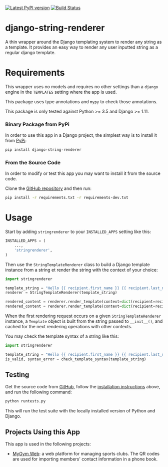 [![Latest PyPI version](https://badge.fury.io/py/django-string-renderer.svg)](https://badge.fury.io/py/string-renderer)
[![Build Status](https://travis-ci.org/dprog-philippe-docourt/django-string-renderer.svg?branch=master)](https://travis-ci.org/dprog-philippe-docourt/django-string-renderer)

# django-string-renderer
A thin wrapper around the Django templating system to render any string as a template. It provides an easy way to render any user inputted string as a regular django template.

# Requirements
This wrapper uses no models and requires no other settings than a `django` engine in the `TEMPLATES` setting where the app is used.

This package uses type annotations and `mypy` to check those annotations.
 
This package is only tested against Python >= 3.5 and Django >= 1.11.

### Binary Package from PyPi
In order to use this app in a Django project, the simplest way is to install it from [PyPi](https://pypi.python.org/pypi/django-string-renderer):
```bash
pip install django-string-renderer
```

### From the Source Code
In order to modify or test this app you may want to install it from the source code.

Clone the [GitHub repository](https://github.com/dprog-philippe-docourt/django-string-renderer) and then run:
```bash
pip install -r requirements.txt -r requirements-dev.txt
```

# Usage
Start by adding `stringrenderer` to your `INSTALLED_APPS` setting like this:
```python
INSTALLED_APPS = (
    ...,
    'stringrenderer',
)
```
Then use the `StringTemplateRenderer` class to build a Django template instance from a string et render the string with the context of your choice:
```python
import stringrenderer

template_string = "Hello {{ recipient.first_name }} {{ recipient.last_name }}!"
renderer = StringTemplateRenderer(template_string)

rendered_content = renderer.render_template(context=dict(recipient=recipient_1), request=request)
rendered_content = renderer.render_template(context=dict(recipient=recipient_2), request=None)
```

When the first rendering request occurs on a given `StringTemplateRenderer` instance, a `Template` object is built from the string passed to `__init__()`, and cached for the next rendering operations with other contexts.

You may check the template syntax of a string like this:
```python
import stringrenderer

template_string = "Hello {{ recipient.first_name }} {{ recipient.last_name }}!"
is_valid, syntax_error = check_template_syntax(template_string)
```

## Testing
Get the source code from [GitHub](https://github.com/dprog-philippe-docourt/django-string-renderer), follow the [installation instructions](#from-the-source-code) above, and run the following command:
```bash
python runtests.py
```
This will run the test suite with the locally installed version of Python and Django.

## Projects Using this App
This app is used in the following projects:
* [MyGym Web](https://mygym-web.ch/): a web platform for managing sports clubs. The QR codes are used for importing members' contact information in a phone book.
